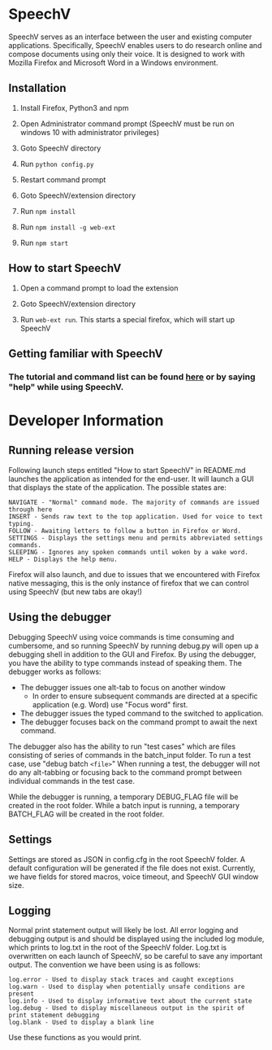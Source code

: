 # SpeechV

SpeechV serves as an interface between the user and existing computer applications. Specifically, SpeechV enables users to do research online and compose documents using only their voice. It is designed to work with Mozilla Firefox and Microsoft Word in a Windows environment.

## Installation

1. Install Firefox, Python3 and npm

2. Open Administrator command prompt (SpeechV must be run on windows 10 with administrator privileges)

3. Goto SpeechV directory

4. Run `python config.py`

5. Restart command prompt

6. Goto SpeechV/extension directory

7. Run `npm install`

8. Run `npm install -g web-ext`

9. Run `npm start`

## How to start SpeechV

1. Open a command prompt to load the extension

2. Goto SpeechV/extension directory

3. Run `web-ext run`. This starts a special firefox, which will start up SpeechV

## Getting familiar with SpeechV

### The tutorial and command list can be found [here](https://tzaranek.github.io "SpeechV Documentation") or by saying "help" while using SpeechV.



# Developer Information

## Running release version

Following launch steps entitled "How to start SpeechV" in README.md launches the application as intended for the end-user. It will launch a GUI that displays the state of the application. The possible states are:

    NAVIGATE - "Normal" command mode. The majority of commands are issued through here
    INSERT - Sends raw text to the top application. Used for voice to text typing.
    FOLLOW - Awaiting letters to follow a button in Firefox or Word.
    SETTINGS - Displays the settings menu and permits abbreviated settings commands.
    SLEEPING - Ignores any spoken commands until woken by a wake word.
    HELP - Displays the help menu.

Firefox will also launch, and due to issues that we encountered with Firefox native messaging, this is the only instance of firefox that we can control using SpeechV (but new tabs are okay!)

## Using the debugger

Debugging SpeechV using voice commands is time consuming and cumbersome, and so running SpeechV by running debug.py will open up a debugging shell in addition to the GUI and Firefox. By using the debugger, you have the ability to type commands instead of speaking them. The debugger works as follows:

- The debugger issues one alt-tab to focus on another window
    - In order to ensure subsequent commands are directed at a specific application (e.g. Word) use "Focus word" first.
- The debugger issues the typed command to the switched to application.
- The debugger focuses back on the command prompt to await the next command.

The debugger also has the ability to run "test cases" which are files consisting of series of commands in the batch_input folder. To run a test case, use "debug batch `<file>`" When running a test, the debugger will not do any alt-tabbing or focusing back to the command prompt between individual commands in the test case.

While the debugger is running, a temporary DEBUG_FLAG file will be created in the root folder. While a batch input is running, a temporary BATCH_FLAG will be created in the root folder.

## Settings

Settings are stored as JSON in config.cfg in the root SpeechV folder. A default configuration will be generated if the file does not exist. Currently, we have fields for stored macros, voice timeout, and SpeechV GUI window size.

## Logging

Normal print statement output will likely be lost. All error logging and debugging output is and should be displayed using the included log module, which prints to log.txt in the root of the SpeechV folder. Log.txt is overwritten on each launch of SpeechV, so be careful to save any important output. The convention we have been using is as follows:

    log.error - Used to display stack traces and caught exceptions
    log.warn - Used to display when potentially unsafe conditions are present
    log.info - Used to display informative text about the current state
    log.debug - Used to display miscellaneous output in the spirit of print statement debugging
    log.blank - Used to display a blank line

Use these functions as you would print.
